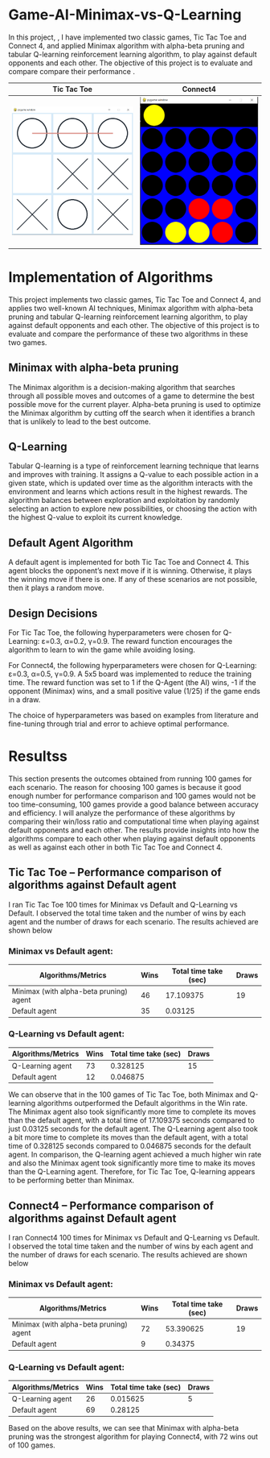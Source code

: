 # Game-AI-Minimax-vs-Q-Learning
In this project, , I have implemented two classic games, Tic Tac Toe and Connect 4, and applied Minimax algorithm with alpha-beta pruning and tabular Q-learning reinforcement learning algorithm, to play against default opponents and each other. The objective of this project is to evaluate and compare compare their performance .
<br/>

Tic Tac Toe       |  Connect4
:-------------------------:|:-------------------------:
![](tic_tac_toe.png)  |  ![](connect4.png)

# Implementation of Algorithms
This project implements two classic games, Tic Tac Toe and Connect 4, and applies two well-known AI techniques, Minimax algorithm with alpha-beta pruning and tabular Q-learning reinforcement learning algorithm, to play against default opponents and each other. The objective of this project is to evaluate and compare the performance of these two algorithms in these two games.

## Minimax with alpha-beta pruning
The Minimax algorithm is a decision-making algorithm that searches through all possible moves and outcomes of a game to determine the best possible move for the current player. Alpha-beta pruning is used to optimize the Minimax algorithm by cutting off the search when it identifies a branch that is unlikely to lead to the best outcome.

## Q-Learning
Tabular Q-learning is a type of reinforcement learning technique that learns and improves with training. It assigns a Q-value to each possible action in a given state, which is updated over time as the algorithm interacts with the environment and learns which actions result in the highest rewards. The algorithm balances between exploration and exploitation by randomly selecting an action to explore new possibilities, or choosing the action with the highest Q-value to exploit its current knowledge.

## Default Agent Algorithm
A default agent is implemented for both Tic Tac Toe and Connect 4. This agent blocks the opponent’s next move if it is winning. Otherwise, it plays the winning move if there is one. If any of these scenarios are not possible, then it plays a random move.

## Design Decisions
For Tic Tac Toe, the following hyperparameters were chosen for Q-Learning: ε=0.3, α=0.2, γ=0.9. The reward function encourages the algorithm to learn to win the game while avoiding losing.

For Connect4, the following hyperparameters were chosen for Q-Learning: ε=0.3, α=0.5, γ=0.9. A 5x5 board was implemented to reduce the training time. The reward function was set to 1 if the Q-Agent (the AI) wins, -1 if the opponent (Minimax) wins, and a small positive value (1/25) if the game ends in a draw.

The choice of hyperparameters was based on examples from literature and fine-tuning through trial and error to achieve optimal performance.

# Resultss

This section presents the outcomes obtained from running 100 games for each scenario. The reason for choosing 100 games is because it good enough number for performance comparison and 100 games would not be too time-consuming, 100 games provide a good balance between accuracy and efficiency. I will analyze the performance of these algorithms by comparing their win/loss ratio and computational time when playing against default opponents and each other. The results provide insights into how the algorithms compare to each other when playing against default opponents as well as against each other in both Tic Tac Toe and Connect 4. 

## Tic Tac Toe – Performance comparison of algorithms against Default agent

I ran Tic Tac Toe 100 times for Minimax vs Default and Q-Learning vs Default. I observed the total time taken and the number of wins by each agent and the number of draws for each scenario.
The results achieved are shown below


### Minimax vs Default agent:

| Algorithms/Metrics                        | Wins | Total time take (sec) | Draws |
|-------------------------------------------|------|-----------------------|-------|
| Minimax (with alpha-beta pruning) agent   | 46   | 17.109375             | 19    |
| Default agent                             | 35   | 0.03125               |       |


### Q-Learning vs Default agent:

| Algorithms/Metrics | Wins | Total time take (sec) | Draws |
|--------------------|------|-----------------------|-------|
| Q-Learning agent   | 73   | 0.328125              | 15    |
| Default agent      | 12   | 0.046875              |       |


We can observe that in the 100 games of Tic Tac Toe, both Minimax and Q-learning algorithms outperformed the Default algorithms in the Win rate. The Minimax agent also took significantly more time to complete its moves than the default agent, with a total time of 17.109375 seconds compared to just 0.03125 seconds for the default agent. The Q-Learning agent also took a bit more time to complete its moves than the default agent, with a total time of 0.328125 seconds compared to 0.046875 seconds for the default agent.
In comparison, the Q-learning agent achieved a much higher win rate and also the Minimax agent took significantly more time to make its moves than the Q-Learning agent. Therefore, for Tic Tac Toe, Q-learning appears to be performing better than Minimax.

## Connect4 – Performance comparison of algorithms against Default agent
I ran Connect4 100 times for Minimax vs Default and Q-Learning vs Default. I observed the total time taken and the number of wins by each agent and the number of draws for each scenario.
The results achieved are shown below

### Minimax vs Default agent:

| Algorithms/Metrics                        | Wins | Total time take (sec) | Draws |
|-------------------------------------------|------|-----------------------|-------|
| Minimax (with alpha-beta pruning) agent   | 72   | 53.390625             | 19    |
| Default agent                             | 9    | 0.34375               |       |


### Q-Learning vs Default agent:

| Algorithms/Metrics | Wins | Total time take (sec) | Draws |
|--------------------|------|-----------------------|-------|
| Q-Learning agent   | 26   | 0.015625              | 5     |
| Default agent      | 69   | 0.28125               |       |


Based on the above results, we can see that Minimax with alpha-beta pruning was the strongest algorithm for playing Connect4, with 72 wins out of 100 games.




